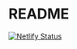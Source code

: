 # README

[![Netlify Status](https://api.netlify.com/api/v1/badges/be24396c-57a4-42eb-8a3f-3309bfca645d/deploy-status)](https://app.netlify.com/sites/relaxed-pasteur-a54d92/deploys)

